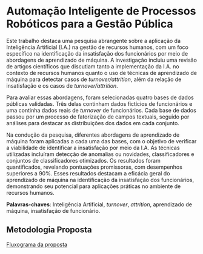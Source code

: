 # Automação Inteligente de Processos Robóticos para a Gestão Pública

Este trabalho destaca uma pesquisa abrangente sobre a aplicação da Inteligência Artificial (I.A.) na gestão de recursos humanos, com um foco específico na identificação da insatisfação dos funcionários por meio de abordagens de aprendizado de máquina. A investigação incluiu uma revisão de artigos científicos que discutiam tanto a implementação da I.A. no contexto de recursos humanos quanto o uso de técnicas de aprendizado de máquina para detectar casos de *turnover/attrition*, além da relação de insatisfação e os casos de *turnover/attrition*.

Para avaliar essas abordagens, foram selecionadas quatro bases de dados públicas validadas. Três delas continham dados fictícios de funcionários e uma continha dados reais de *turnover* de funcionários. Cada base de dados passou por um processo de fatorização de campos textuais, seguido por análises para destacar as distribuições dos dados em cada conjunto. 

Na condução da pesquisa, diferentes abordagens de aprendizado de máquina foram aplicadas a cada uma das bases, com o objetivo de verificar a viabilidade de identificar a insatisfação por meio da I.A. As técnicas utilizadas incluíram detecção de anomalias ou novidades, classificadores e conjuntos de classificadores otimizados. Os resultados foram quantificados, revelando pontuações promissoras, com desempenhos superiores a 90\%. Esses resultados destacam a eficácia geral do aprendizado de máquina na identificação da insatisfação dos funcionários, demonstrando seu potencial para aplicações práticas no ambiente de recursos humanos.

**Palavras-chaves**: Inteligência Artificial, *turnover*, *attrition*, aprendizado de máquina, insatisfação de funcionário. 

## Metodologia Proposta

[Fluxograma da proposta](https://github.com/andre-alves-dias/projeto-mestrado/blob/e2b0b3cd0d0aa9afd7b1dc138b07e27f5e6b6dee/img/Fluxograma.png)
